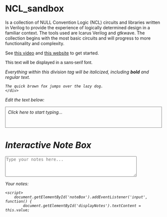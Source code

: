 # NCL_sandbox
Is a collection of NULL Convention Logic (NCL) circuits and libraries written in Verilog to provide the experience of logically determined design in a familiar context. The tools used are Icarus Verilog and gtkwave. The collection begins with the most basic circuits and will progress to more functionality and complexity.

See [this video](http://www.youtube.com/watch?v=zL1K6K1g6NY) and [this website](http://www.karlfant.net/NCLsandbox) to get started.

<p style="font-family: sans-serif;">
    This text will be displayed in a sans-serif font.

 </p>

   <div style="font-style: italic;">
    Everything within this division tag will be italicized, including <strong>bold</strong> and regular text.
    
    The quick brown fox jumps over the lazy dog. 
    </div>

<p>Edit the text below:</p>
<div contenteditable="true" style="border: 1px solid gray; min-height: 50px; padding: 8px;">
    Click here to start typing...
</div>

  <h1>Interactive Note Box</h1>
    <textarea id="noteBox" placeholder="Type your notes here..." rows="4" cols="50"></textarea>
    <p>Your notes: <span id="displayNotes"></span></p>

    <script>
        document.getElementById('noteBox').addEventListener('input', function() {
            document.getElementById('displayNotes').textContent = this.value;
        });
    </script>


<h1>Simple Calculator</h1>
    <input type="number" id="value1" placeholder="Enter a number">
    <input type="number" id="value2" placeholder="Enter another number">
    <button onclick="calculateSum()">Calculate Sum</button>
    <p>Result: <span id="result">0</span></p>



[Check out the calculator!](./calculator.html)

---
layout: default
---

Here is my dynamic calculator:

{% include calculator.html %}



This site is deployed at https://standardgalactic.github.io/sandbox/

